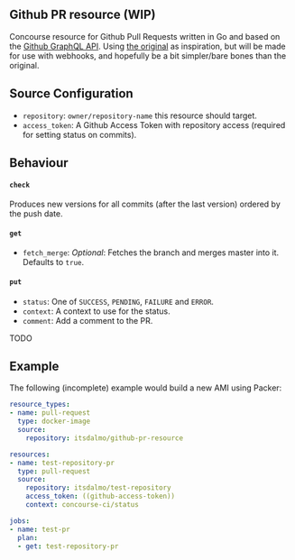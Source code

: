 ## Github PR resource (WIP)

Concourse resource for Github Pull Requests written in Go and based on the [Github GraphQL API](https://developer.github.com/v4/object/commit/).
Using [the original](https://github.com/jtarchie/github-pullrequest-resource) as inspiration, but will
be made for use with webhooks, and hopefully be a bit simpler/bare bones than the original.

## Source Configuration

- `repository`: `owner/repository-name` this resource should target.
- `access_token`: A Github Access Token with repository access (required for setting status on commits).

## Behaviour

#### `check`

Produces new versions for all commits (after the last version) ordered by the push date.

#### `get`

- `fetch_merge`: *Optional*: Fetches the branch and merges master into it. Defaults to `true`. 

#### `put`

- `status`: One of `SUCCESS`, `PENDING`, `FAILURE` and `ERROR`.
- `context`: A context to use for the status.
- `comment`: Add a comment to the PR.

TODO

## Example

The following (incomplete) example would build a new AMI using Packer:

```yaml
resource_types:
- name: pull-request
  type: docker-image
  source:
    repository: itsdalmo/github-pr-resource

resources:
- name: test-repository-pr
  type: pull-request 
  source:
    repository: itsdalmo/test-repository
    access_token: ((github-access-token))
    context: concourse-ci/status

jobs:
- name: test-pr
  plan:
  - get: test-repository-pr
```
